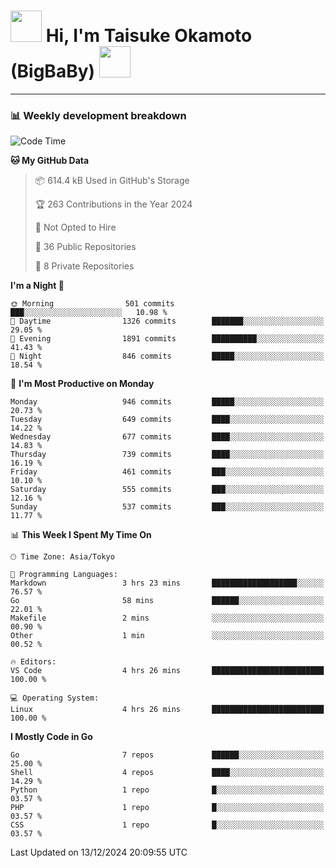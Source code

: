 <!-- Title -->
<h1>
    <img src="https://media.tenor.com/TlyRveJkgo4AAAAi/cloud-cloud-strife.gif" width="50"/> 
    Hi, I'm Taisuke Okamoto (BigBaBy) 
    <img src="https://media.tenor.com/TlyRveJkgo4AAAAi/cloud-cloud-strife.gif" width="50"/>
</h1>

---

<h3> 📊 Weekly development breakdown </h3>
<!-- waka-readme-stats -->

<!--START_SECTION:waka-->
![Code Time](http://img.shields.io/badge/Code%20Time-1%2C914%20hrs%2028%20mins-blue)

**🐱 My GitHub Data** 

> 📦 614.4 kB Used in GitHub's Storage 
 > 
> 🏆 263 Contributions in the Year 2024
 > 
> 🚫 Not Opted to Hire
 > 
> 📜 36 Public Repositories 
 > 
> 🔑 8 Private Repositories 
 > 
**I'm a Night 🦉** 

```text
🌞 Morning                501 commits         ███░░░░░░░░░░░░░░░░░░░░░░   10.98 % 
🌆 Daytime                1326 commits        ███████░░░░░░░░░░░░░░░░░░   29.05 % 
🌃 Evening                1891 commits        ██████████░░░░░░░░░░░░░░░   41.43 % 
🌙 Night                  846 commits         █████░░░░░░░░░░░░░░░░░░░░   18.54 % 
```
📅 **I'm Most Productive on Monday** 

```text
Monday                   946 commits         █████░░░░░░░░░░░░░░░░░░░░   20.73 % 
Tuesday                  649 commits         ████░░░░░░░░░░░░░░░░░░░░░   14.22 % 
Wednesday                677 commits         ████░░░░░░░░░░░░░░░░░░░░░   14.83 % 
Thursday                 739 commits         ████░░░░░░░░░░░░░░░░░░░░░   16.19 % 
Friday                   461 commits         ███░░░░░░░░░░░░░░░░░░░░░░   10.10 % 
Saturday                 555 commits         ███░░░░░░░░░░░░░░░░░░░░░░   12.16 % 
Sunday                   537 commits         ███░░░░░░░░░░░░░░░░░░░░░░   11.77 % 
```


📊 **This Week I Spent My Time On** 

```text
🕑︎ Time Zone: Asia/Tokyo

💬 Programming Languages: 
Markdown                 3 hrs 23 mins       ███████████████████░░░░░░   76.57 % 
Go                       58 mins             ██████░░░░░░░░░░░░░░░░░░░   22.01 % 
Makefile                 2 mins              ░░░░░░░░░░░░░░░░░░░░░░░░░   00.90 % 
Other                    1 min               ░░░░░░░░░░░░░░░░░░░░░░░░░   00.52 % 

🔥 Editors: 
VS Code                  4 hrs 26 mins       █████████████████████████   100.00 % 

💻 Operating System: 
Linux                    4 hrs 26 mins       █████████████████████████   100.00 % 
```

**I Mostly Code in Go** 

```text
Go                       7 repos             ██████░░░░░░░░░░░░░░░░░░░   25.00 % 
Shell                    4 repos             ████░░░░░░░░░░░░░░░░░░░░░   14.29 % 
Python                   1 repo              █░░░░░░░░░░░░░░░░░░░░░░░░   03.57 % 
PHP                      1 repo              █░░░░░░░░░░░░░░░░░░░░░░░░   03.57 % 
CSS                      1 repo              █░░░░░░░░░░░░░░░░░░░░░░░░   03.57 % 
```




 Last Updated on 13/12/2024 20:09:55 UTC
<!--END_SECTION:waka-->
